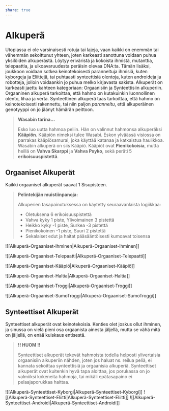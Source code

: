 ```yaml
---
share: true
---
```

# Alkuperä

Utopiassa ei ole varsinaisesti rotuja tai lajeja, vaan kaikki on enemmän tai vähemmän sekoittunut yhteen, joten karkeasti sanottuna voidaan puhua yksilöiden alkuperästä. Löytyy eriväristä ja kokoista ihmistä, mutanttia, telepaattia, ja ulkoavaruudesta peräisin olevaa DNA:ta. Tämän lisäksi, joukkoon voidaan sotkea keinotekoisesti paranneltuja ihmisiä, kuten kyborgeja ja Eliittejä, tai puhtaasti synteettisiä olentoja, kuten androideja ja robotteja, jolloin voidaankin jo puhua melko kirjavasta sakista. Alkuperät on karkeasti jaettu kahteen kategoriaan: Orgaanisiin ja Synteettisiin alkuperiin. Orgaaninen alkuperä tarkoittaa, että hahmo on kutakuinkin luonnollinen olento, lihaa ja verta. Synteettinen alkuperä taas tarkoittaa, että hahmo on keinotekoisesti rakennettu, tai niin paljon *paranneltu*, että alkuperäinen genotyyppi on jo jäänyt hämärän peittoon.

> **Wasabin tarina...**
>
> Esko luo uutta hahmoa peliin. Hän on valinnut hahmonsa alkuperäksi **Kääpiön**. Kääpiön nimeksi tulee Wasabi. Eskon ylväässä visiossa on parrakas kääpiösamurai, joka käyttää katanaa ja katkaistua haulikkoa. Wasabin alkuperä on siis Kääpiö. Kääpiöt ovat **Pienikokoisia**, mutta heillä on **Vahva Skarppi** ja **Vahva Psyko**, sekä peräti 5 **erikoisuuspistettä**.


## Orgaaniset Alkuperät

Kaikki orgaaniset alkuperät saavat 1 Sisupisteen.

> **Pelintekijän muistiinpanoja:**
>
> Alkuperien tasapainotuksessa on käytetty seuraavanlaista logiikkaa:
>
> - Oletuksena 6 erikoisuuspistettä
> - Vahva kyky 1 piste, Ylivoimainen 3 pistettä
> - Heikko kyky -1 piste, Surkea -3 pistettä
> - Pienikokoinen -1 piste, Suuri 2 pistettä
> - Sekalaiset edut ja haitat pääsääntöisesti kumoavat toisensa

![[Alkuperä-Orgaaniset-Ihminen|Alkuperä-Orgaaniset-Ihminen]]

![[Alkuperä-Orgaaniset-Telepaatti|Alkuperä-Orgaaniset-Telepaatti]]

![[Alkuperä-Orgaaniset-Kääpiö|Alkuperä-Orgaaniset-Kääpiö]]

![[Alkuperä-Orgaaniset-Haltia|Alkuperä-Orgaaniset-Haltia]]

![[Alkuperä-Orgaaniset-Troggi|Alkuperä-Orgaaniset-Troggi]]

![[Alkuperä-Orgaaniset-SumoTroggi|Alkuperä-Orgaaniset-SumoTroggi]]


## Synteettiset Alkuperät

Synteettiset alkuperät ovat keinotekoisia. Kenties olet joskus ollut ihminen, ja sinussa on vielä pieni osa orgaanista ainesta jäljellä, mutta se vähä mitä on jäljellä, on enää kuiskaus entisestä.

> **!! HUOM !!**
>
> Synteettiset alkuperät tekevät hahmoista todella helposti ylivertaisia orgaanisiin alkuperiin nähden, joten jos haluat ns. reilua peliä, ei kannata sekoittaa synteettisiä ja orgaanisia alkuperiä. Synteettiset alkuperät ovat kuitenkin hyvä tapa aloittaa, jos porukassa on jo valmiiksi kokeneita hahmoja, tai mikäli epätasapaino ei pelaajaporukkaa haittaa.

![[Alkuperä-Synteettiset-Kyborgi|Alkuperä-Synteettiset-Kyborgi]]
![[Alkuperä-Synteettiset-Eliitti|Alkuperä-Synteettiset-Eliitti]]
![[Alkuperä-Synteettiset-Androidi|Alkuperä-Synteettiset-Androidi]]
